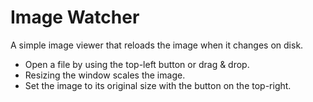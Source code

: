 # Image Watcher

A simple image viewer that reloads the image when it changes on disk.

- Open a file by using the top-left button or drag & drop.
- Resizing the window scales the image.
- Set the image to its original size with the button on the top-right.